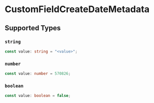 # CustomFieldCreateDateMetadata


## Supported Types

### `string`

```typescript
const value: string = "<value>";
```

### `number`

```typescript
const value: number = 570826;
```

### `boolean`

```typescript
const value: boolean = false;
```

